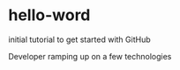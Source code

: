 # hello-word
initial tutorial to get started with GitHub

Developer ramping up on a few technologies
